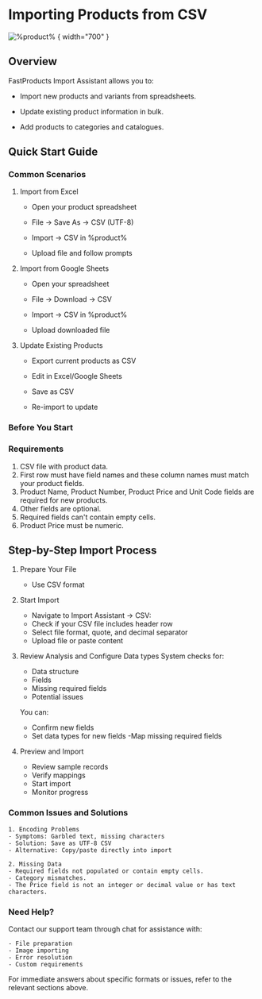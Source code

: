 # Importing Products from CSV

![%product%](create-1.png) { width="700" }

## Overview
FastProducts Import Assistant  allows you to:

- Import new products and variants from spreadsheets.

- Update existing product information in bulk.

- Add products to categories and catalogues.

## Quick Start Guide
### Common Scenarios
1. Import from Excel

   - Open your product spreadsheet

   - File → Save As → CSV (UTF-8)

   - Import → CSV in %product%

   - Upload file and follow prompts

2. Import from Google Sheets

   - Open your spreadsheet

   - File → Download → CSV

   - Import → CSV in %product%

   - Upload downloaded file

3. Update Existing Products

   - Export current products as CSV

   - Edit in Excel/Google Sheets

   - Save as CSV

   - Re-import to update 

### Before You Start
### Requirements
1. CSV file with product data.
2. First row must have field names and these column names must match your product fields.
3. Product Name, Product Number, Product Price and Unit Code fields are required for new products. 
4. Other fields are optional.
5. Required fields can't contain empty cells.
6. Product Price must be numeric.

## Step-by-Step Import Process

1. Prepare Your File
   - Use CSV format
2. Start Import
   - Navigate to Import Assistant → CSV:
   - Check if your CSV file includes header row
   - Select file format, quote, and decimal separator
   - Upload file or paste content

3. Review Analysis and Configure Data types
   System checks for:
    - Data structure
    - Fields
    - Missing required fields
    - Potential issues

    You can:
    - Confirm new fields
    - Set data types for new fields
    -Map missing required fields 


4. Preview and Import
   - Review sample records
   - Verify mappings
   - Start import
   - Monitor progress

### Common Issues and Solutions
    1. Encoding Problems
    - Symptoms: Garbled text, missing characters
    - Solution: Save as UTF-8 CSV
    - Alternative: Copy/paste directly into import

    2. Missing Data
    - Required fields not populated or contain empty cells.
    - Category mismatches.
    - The Price field is not an integer or decimal value or has text characters.

### Need Help?
Contact our support team through chat for assistance with:

    - File preparation
    - Image importing
    - Error resolution
    - Custom requirements

For immediate answers about specific formats or issues, refer to the relevant sections above.
